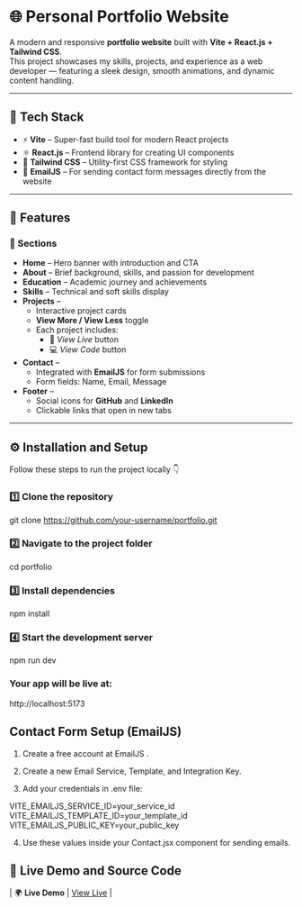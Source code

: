 # 🌐 Personal Portfolio Website

A modern and responsive **portfolio website** built with **Vite + React.js + Tailwind CSS**.  
This project showcases my skills, projects, and experience as a web developer — featuring a sleek design, smooth animations, and dynamic content handling.

---

## 🚀 Tech Stack

- ⚡ **Vite** – Super-fast build tool for modern React projects  
- ⚛️ **React.js** – Frontend library for creating UI components  
- 🎨 **Tailwind CSS** – Utility-first CSS framework for styling  
- 💌 **EmailJS** – For sending contact form messages directly from the website  

---

## 🧭 Features

### 🧱 Sections
- **Home** – Hero banner with introduction and CTA  
- **About** – Brief background, skills, and passion for development  
- **Education** – Academic journey and achievements  
- **Skills** – Technical and soft skills display  
- **Projects** – 
  - Interactive project cards  
  - **View More / View Less** toggle  
  - Each project includes:
    - 🔗 *View Live* button  
    - 💻 *View Code* button  
- **Contact** – 
  - Integrated with **EmailJS** for form submissions  
  - Form fields: Name, Email, Message  
- **Footer** – 
  - Social icons for **GitHub** and **LinkedIn**  
  - Clickable links that open in new tabs  

---


## ⚙️ Installation and Setup

Follow these steps to run the project locally 👇

### 1️⃣ Clone the repository
git clone https://github.com/your-username/portfolio.git

### 2️⃣ Navigate to the project folder
cd portfolio

### 3️⃣ Install dependencies
npm install

### 4️⃣ Start the development server
npm run dev

### Your app will be live at:
 http://localhost:5173

##  Contact Form Setup (EmailJS)

1. Create a free account at EmailJS
.

2. Create a new Email Service, Template, and Integration Key.

3. Add your credentials in .env file:

VITE_EMAILJS_SERVICE_ID=your_service_id
VITE_EMAILJS_TEMPLATE_ID=your_template_id
VITE_EMAILJS_PUBLIC_KEY=your_public_key

4. Use these values inside your Contact.jsx component for sending emails.

## 🔗 Live Demo and Source Code

| 🌍 **Live Demo**   | [View Live](https://personal-portfolio-kaif.netlify.app/) |



